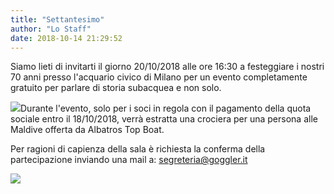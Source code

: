 ```yaml
---
title: "Settantesimo"
author: "Lo Staff"
date: 2018-10-14 21:29:52
---
```


Siamo lieti di invitarti il giorno 20/10/2018 alle ore 16:30 a festeggiare i nostri 70 anni presso l'acquario civico di Milano per un evento completamente gratuito per parlare di storia subacquea e non solo.

![](http://static.wixstatic.com/media/ef7a2f_be935c26f6e84b17867eede813bcc7d8~mv2.jpg)Durante l'evento, solo per i soci in regola con il pagamento della quota sociale entro il 18/10/2018, verrà estratta una crociera per una persona alle Maldive offerta da Albatros Top Boat.

Per ragioni di capienza della sala è richiesta la conferma della partecipazione inviando una mail a: segreteria@goggler.it

![](http://static.wixstatic.com/media/ef7a2f_782dccd1af9c4e298f42f009a217516d~mv2_d_8723_12934_s_6_4_3.jpg)